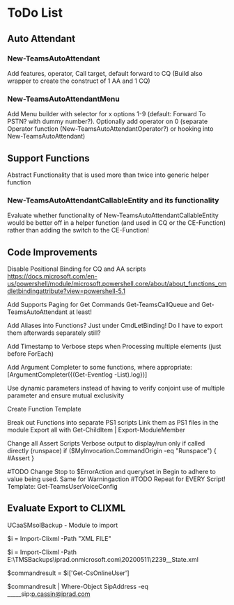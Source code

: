﻿# ToDo List

## Auto Attendant

### New-TeamsAutoAttendant

Add features, operator, Call target, default forward to CQ (Build also wrapper to create the construct of 1 AA and 1 CQ)

### New-TeamsAutoAttendantMenu

Add Menu builder with selector for x options 1-9 (default: Forward To PSTN? with dummy number?).
Optionally add operator on 0 (separate Operator function (New-TeamsAutoAttendantOperator?) or hooking into New-TeamsAutoAttendant)

## Support Functions

Abstract Functionality that is used more than twice into generic helper function

### New-TeamsAutoAttendantCallableEntity and its functionality

Evaluate whether functionality of New-TeamsAutoAttendantCallableEntity would be better off in a helper function (and used in CQ or the CE-Function) rather than adding the switch to the CE-Function!

## Code Improvements

Disable Positional Binding for CQ and AA scripts https://docs.microsoft.com/en-us/powershell/module/microsoft.powershell.core/about/about_functions_cmdletbindingattribute?view=powershell-5.1

Add Supports Paging for Get Commands Get-TeamsCallQueue and Get-TeamsAutoAttendant at least!

Add Aliases into Functions? Just under CmdLetBinding! Do I have to export them afterwards separately still?

Add Timestamp to Verbose steps when Processing multiple elements (just before ForEach)

Add Argument Completer to some functions, where appropriate: [ArgumentCompleter({(Get-Eventlog -List).log})]

Use dynamic parameters instead of having to verify conjoint use of multiple parameter and ensure mutual exclusivity

Create Function Template

Break out Functions into separate PS1 scripts
Link them as PS1 files in the module
Export all with Get-ChildItem | Export-ModuleMember

Change all Assert Scripts Verbose output to display/run only if called directly (runspace)
if ($MyInvocation.CommandOrigin -eq "Runspace") {
    #Assert
}

#TODO Change Stop to $ErrorAction and query/set in Begin to adhere to value being used. Same for Warningaction
#TODO Repeat for EVERY Script!
Template: Get-TeamsUserVoiceConfig


## Evaluate Export to CLIXML

UCaaSMsolBackup - Module to import



$i = Import-Clixml -Path "XML FILE"

$i = Import-Clixml -Path E:\TMSBackups\iprad.onmicrosoft.com\20200511\2239__State.xml

$commandresult = $i['Get-CsOnlineUser']

$commandresult | Where-Object SipAddress -eq _____sip:p.cassin@iprad.com